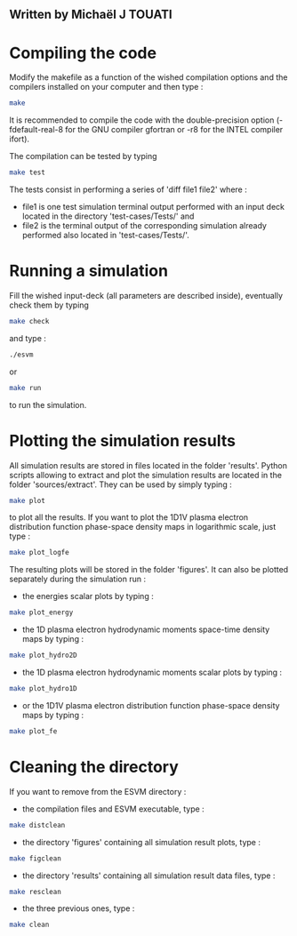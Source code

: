 ## Written by Michaël J TOUATI

# Compiling the code

Modify the makefile as a function of the wished compilation options and the compilers installed on your computer and then type :

```sh
make
```
It is recommended to compile the code with the double-precision option (-fdefault-real-8 for the GNU compiler gfortran or -r8 for the INTEL compiler ifort). 

The compilation can be tested by typing
```sh
make test
```
The tests consist in performing a series of 'diff file1 file2' where :
* file1 is one test simulation terminal output performed with an input deck located in the directory 'test-cases/Tests/' and
* file2 is the terminal output of the corresponding simulation already performed also located in 'test-cases/Tests/'.

# Running a simulation

Fill the wished input-deck (all parameters are described inside), eventually check them by typing
```sh
make check
```
and type :
```sh
./esvm
```
or
```sh
make run
```
to run the simulation.

# Plotting the simulation results

All simulation results are stored in files located in the folder 'results'. 
Python scripts allowing to extract and plot the simulation results are located in the folder 'sources/extract'.
They can be used by simply typing :
```sh
make plot
```
to plot all the results. If you want to plot the 1D1V plasma electron distribution function phase-space density maps in logarithmic scale, just type :
```sh
make plot_logfe  
```
The resulting plots will be stored in the folder 'figures'. It can also be plotted separately during the simulation run :
- the energies scalar plots by typing :
```sh
make plot_energy  
```
- the 1D plasma electron hydrodynamic moments space-time density maps by typing :
```sh
make plot_hydro2D  
```
- the 1D plasma electron hydrodynamic moments scalar plots by typing : 
```sh
make plot_hydro1D
```
- or the 1D1V plasma electron distribution function phase-space density maps by typing :
```sh
make plot_fe 
```

# Cleaning the directory

If you want to remove from the ESVM directory :
- the compilation files and ESVM executable, type :
```sh
make distclean
```
- the directory 'figures' containing all simulation result plots, type :
```sh
make figclean
```
- the directory 'results' containing all simulation result data files, type :
```sh
make resclean
```
- the three previous ones, type :
```sh
make clean
```
